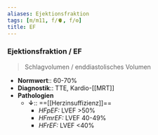 ```yaml
---
aliases: Ejektionsfraktion
tags: [m/m11, f/🫀, f/⚙️]
title: EF
---
```

### Ejektionsfraktion / EF
> Schlagvolumen / enddiastolisches Volumen
- **Normwert**:: 60-70%
- **Diagnostik**:: TTE, Kardio-[[MRT]]
- **Pathologien**
	- **↓**:: ==[[Herzinsuffizienz]]==
		- *HFpEF:* LVEF >50%
		- *HFmrEF:* LVEF 40-49%
		- *HFrEF:* LVEF <40%